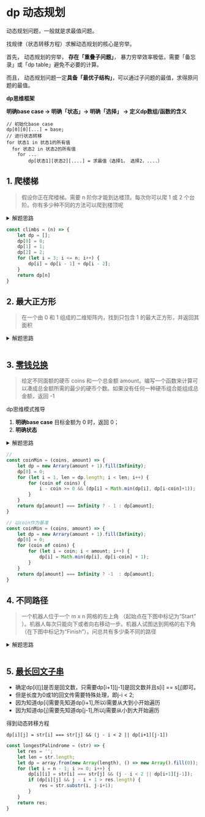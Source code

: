 <!-- 
<details>
<summary>解题思路</summary>


</details>
-->

# dp 动态规划
动态规划问题，一般就是求最值问题。

找规律（状态转移方程）求解动态规划的核心是穷举。

首先，
    动态规划的穷举， **存在「重叠子问题」**， 暴力穷举效率极低，需要「备忘录」或「dp table」避免不必要的计算。

而且，
    动态规划问题一定**具备「最优子结构」**，可以通过子问题的最值，求得原问题的最值。

**dp思维框架**

**明确base case -> 明确「状态」-> 明确「选择」 -> 定义dp数组/函数的含义**

```
// 初始化base case
dp[0][0][...] = base;
// 进行状态转移
for 状态1 in 状态1的所有值
  for 状态2 in 状态2的所有值
    for ...
        dp[状态1][状态2][....] = 求最值（选择1， 选择2，....）
```

## 1. 爬楼梯
> 假设你正在爬楼梯。需要 n 阶你才能到达楼顶。每次你可以爬 1 或 2 个台阶。你有多少种不同的方法可以爬到楼顶呢

<details>
<summary>解题思路</summary>

1. 第n阶梯，可以是从第 n-1 || n-2 阶梯跨上去的。
2. dp[n] = dp[n - 1] + dp[n-2]
</details>

```js
const climbs = (n) => {
    let dp = [];
    dp[0] = 0;
    dp[1] = 1;
    dp[2] = 2;
    for (let i = 3; i <= n; i++) {
        dp[i] = dp[i - 1] + dp[i - 2];
    }
    return dp[n]
}
```

## 2. 最大正方形
> 在一个由 0 和 1 组成的二维矩阵内，找到只包含 1 的最大正方形，并返回其面积

<details>
<summary>解题思路</summary>


</details>

```js

```

## 3. [零钱兑换](https://leetcode-cn.com/problems/coin-change/)
> 给定不同面额的硬币 coins 和一个总金额 amount。编写一个函数来计算可以凑成总金额所需的最少的硬币个数。如果没有任何一种硬币组合能组成总金额，返回 -1

dp思维模式推导

1. **明确base case** 目标金额为 0 时，返回 0；
2. **明确状态**

<details>
<summary>解题思路</summary>
 1. core  dp[i] = Math.min(dp[i], dp[i - coin] + 1);

</details>

```js
// 
const coinMin = (coins, amount) => {
    let dp = new Arrary(amount + 1).fill(Infinity);
    dp[0] = 0;
    for (let i = 1, len = dp.length; i < len; i++) {
        for (coin of coins) {
            i - coin >= 0 && (dp[i] = Math.min(dp[i], dp[i-coin]+1));
        }
    }
    return dp[amount] === Infinity ? - 1 : dp[amount];
}

// 以coin作为基准
const coinMin = (coins, amount) => {
    let dp = new Arrary(amount + 1).fill(Infinity);
    dp[0] = 0;
    for (coin of coins) {
        for (let i = coin; i < amount; i++) {
            dp[i] = Math.min(dp[i], dp[i-coin] + 1);
        }
    }
    return dp[amount] === Infinity ? -1  : dp[amount];
}
```

## 4. 不同路径
> 一个机器人位于一个 m x n 网格的左上角 （起始点在下图中标记为“Start” ）。机器人每次只能向下或者向右移动一步。机器人试图达到网格的右下角（在下图中标记为“Finish”）。问总共有多少条不同的路径

<details>
<summary>解题思路</summary>


</details>

```js

```


## 5. [最长回文子串](https://leetcode-cn.com/problems/longest-palindromic-substring/)
- 确定dp[i][j]是否是回文数，只需要dp[i+1][j-1]是回文数并且s[i] == s[j]即可。
- 但是长度为0或1的回文传需要特殊处理，即j-i < 2;
- 因为知道dp[i]需要先知道dp[i+1],所以i需要从大到小开始遍历
- 因为知道dp[j]需要先知道dp[j-1],所以j需要从小到大开始遍历

得到动态转移方程

`dp[i][j] = str[i] === str[j] && (j - i < 2 || dp[i+1][j-1])`

```js
const longestPalindrome = (str) => {
    let res = '';
    let len = str.length;
    let dp = array.from(new Array(length), () => new Array().fill(0));
    for (let i = n - 1; i >= 0; i++) {
        dp[i][i] = str[i] === str[j] && (j - i < 2 || dp[i+1][j-1]);
        if (dp[i][j] && j - i + 1 > res.length) {
            res = str.substr(i, j-i+1);
        }
    }
    return res;
}
```



